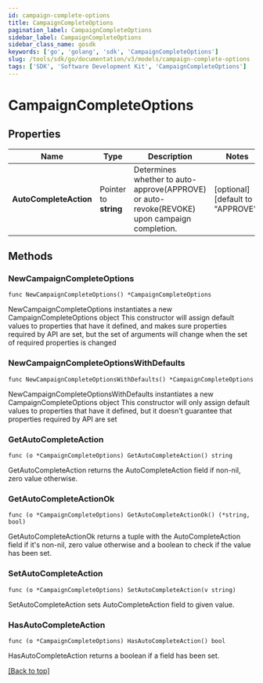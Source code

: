 ```yaml
---
id: campaign-complete-options
title: CampaignCompleteOptions
pagination_label: CampaignCompleteOptions
sidebar_label: CampaignCompleteOptions
sidebar_class_name: gosdk
keywords: ['go', 'golang', 'sdk', 'CampaignCompleteOptions'] 
slug: /tools/sdk/go/documentation/v3/models/campaign-complete-options
tags: ['SDK', 'Software Development Kit', 'CampaignCompleteOptions']
---
```


# CampaignCompleteOptions

## Properties

Name | Type | Description | Notes
------------ | ------------- | ------------- | -------------
**AutoCompleteAction** | Pointer to **string** | Determines whether to auto-approve(APPROVE) or auto-revoke(REVOKE) upon campaign completion. | [optional] [default to "APPROVE"]

## Methods

### NewCampaignCompleteOptions

`func NewCampaignCompleteOptions() *CampaignCompleteOptions`

NewCampaignCompleteOptions instantiates a new CampaignCompleteOptions object
This constructor will assign default values to properties that have it defined,
and makes sure properties required by API are set, but the set of arguments
will change when the set of required properties is changed

### NewCampaignCompleteOptionsWithDefaults

`func NewCampaignCompleteOptionsWithDefaults() *CampaignCompleteOptions`

NewCampaignCompleteOptionsWithDefaults instantiates a new CampaignCompleteOptions object
This constructor will only assign default values to properties that have it defined,
but it doesn't guarantee that properties required by API are set

### GetAutoCompleteAction

`func (o *CampaignCompleteOptions) GetAutoCompleteAction() string`

GetAutoCompleteAction returns the AutoCompleteAction field if non-nil, zero value otherwise.

### GetAutoCompleteActionOk

`func (o *CampaignCompleteOptions) GetAutoCompleteActionOk() (*string, bool)`

GetAutoCompleteActionOk returns a tuple with the AutoCompleteAction field if it's non-nil, zero value otherwise
and a boolean to check if the value has been set.

### SetAutoCompleteAction

`func (o *CampaignCompleteOptions) SetAutoCompleteAction(v string)`

SetAutoCompleteAction sets AutoCompleteAction field to given value.

### HasAutoCompleteAction

`func (o *CampaignCompleteOptions) HasAutoCompleteAction() bool`

HasAutoCompleteAction returns a boolean if a field has been set.


[[Back to top]](#) 


